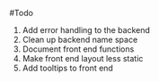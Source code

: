 #Todo

1. Add error handling to the backend
1. Clean up backend name space
1. Document front end functions
1. Make front end layout less static
1. Add tooltips to front end